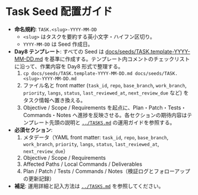 # Task Seed 配置ガイド

- **命名規約**: `TASK.<slug>-YYYY-MM-DD`
  - `<slug>` はタスクを要約する英小文字・ハイフン区切り。
  - `YYYY-MM-DD` は Seed 作成日。
- **Day8 テンプレート**: すべての Seed は [docs/seeds/TASK.template-YYYY-MM-DD.md](TASK.template-YYYY-MM-DD.md) を基準に作成する。テンプレート内コメントのチェックリストに沿って、作業内容を Day8 形式で整理する。
  1. `cp docs/seeds/TASK.template-YYYY-MM-DD.md docs/seeds/TASK.<slug>-YYYY-MM-DD.md`
  2. ファイル名と front matter (`task_id`, `repo`, `base_branch`, `work_branch`, `priority`, `langs`, `status`, `last_reviewed_at`, `next_review_due` など) をタスク情報へ置き換える。
  3. Objective / Scope / Requirements を起点に、Plan・Patch・Tests・Commands・Notes へ進捗を反映させる。各セクションの期待内容はテンプレート先頭の説明と [`../TASKS.md`](../TASKS.md) の運用ガイドを参照する。
- **必須セクション**:
  1. メタデータ（YAML front matter: `task_id`, `repo`, `base_branch`, `work_branch`, `priority`, `langs`, `status`, `last_reviewed_at`, `next_review_due`）
  2. Objective / Scope / Requirements
  3. Affected Paths / Local Commands / Deliverables
  4. Plan / Patch / Tests / Commands / Notes（検証ログとフォローアップの更新記録）
- **補足**: 運用詳細と記入方法は [`../TASKS.md`](../TASKS.md) を参照してください。
